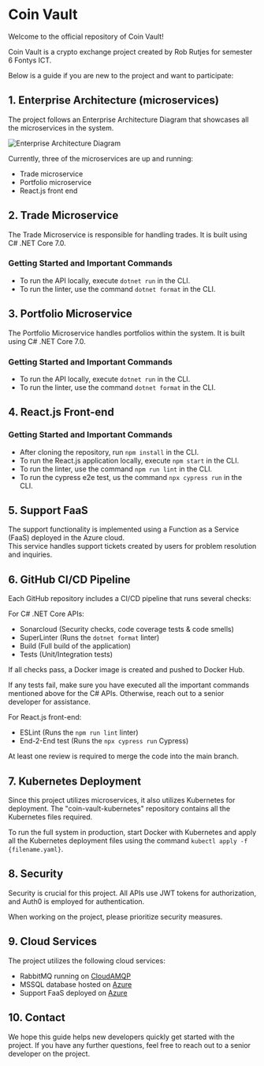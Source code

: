 # Coin Vault

Welcome to the official repository of Coin Vault!

Coin Vault is a crypto exchange project created by Rob Rutjes for semester 6 Fontys ICT.

Below is a guide if you are new to the project and want to participate:

## 1. Enterprise Architecture (microservices)

The project follows an Enterprise Architecture Diagram that showcases all the microservices in the system.

![Enterprise Architecture Diagram](https://i.ibb.co/0DTpvmP/Schermafbeelding-2023-06-12-103209.png)

Currently, three of the microservices are up and running:

- Trade microservice
- Portfolio microservice
- React.js front end

## 2. Trade Microservice

The Trade Microservice is responsible for handling trades. It is built using C# .NET Core 7.0.

### Getting Started and Important Commands

- To run the API locally, execute `dotnet run` in the CLI.
- To run the linter, use the command `dotnet format` in the CLI.

## 3. Portfolio Microservice

The Portfolio Microservice handles portfolios within the system. It is built using C# .NET Core 7.0.

### Getting Started and Important Commands

- To run the API locally, execute `dotnet run` in the CLI.
- To run the linter, use the command `dotnet format` in the CLI.

## 4. React.js Front-end

### Getting Started and Important Commands

- After cloning the repository, run `npm install` in the CLI.
- To run the React.js application locally, execute `npm start` in the CLI.
- To run the linter, use the command `npm run lint` in the CLI.
- To run the cypress e2e test, us the command `npx cypress run` in the CLI.

## 5. Support FaaS

The support functionality is implemented using a Function as a Service (FaaS) deployed in the Azure cloud.    
This service handles support tickets created by users for problem resolution and inquiries.

## 6. GitHub CI/CD Pipeline

Each GitHub repository includes a CI/CD pipeline that runs several checks:

For C# .NET Core APIs:
- Sonarcloud (Security checks, code coverage tests & code smells)
- SuperLinter (Runs the `dotnet format` linter)
- Build (Full build of the application)
- Tests (Unit/Integration tests)

If all checks pass, a Docker image is created and pushed to Docker Hub.

If any tests fail, make sure you have executed all the important commands mentioned above for the C# APIs. Otherwise, reach out to a senior developer for assistance.

For React.js front-end:
- ESLint (Runs the `npm run lint` linter)
- End-2-End test (Runs the `npx cypress run` Cypress)

At least one review is required to merge the code into the main branch.

## 7. Kubernetes Deployment

Since this project utilizes microservices, it also utilizes Kubernetes for deployment. The "coin-vault-kubernetes" repository contains all the Kubernetes files required.

To run the full system in production, start Docker with Kubernetes and apply all the Kubernetes deployment files using the command `kubectl apply -f {filename.yaml}`.

## 8. Security

Security is crucial for this project. All APIs use JWT tokens for authorization, and Auth0 is employed for authentication.

When working on the project, please prioritize security measures.

## 9. Cloud Services

The project utilizes the following cloud services:
- RabbitMQ running on [CloudAMQP](https://www.cloudamqp.com/)
- MSSQL database hosted on [Azure](https://azure.microsoft.com/)
- Support FaaS deployed on [Azure](https://azure.microsoft.com/)

## 10. Contact

We hope this guide helps new developers quickly get started with the project. If you have any further questions, feel free to reach out to a senior developer on the project.
